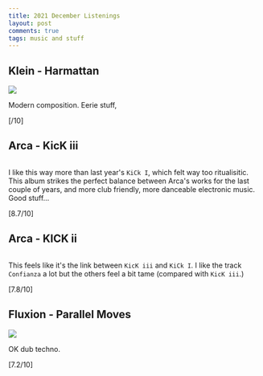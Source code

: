 ```yaml
---
title: 2021 December Listenings
layout: post
comments: true
tags: music and stuff
---
```


## Klein - Harmattan

  ![](https://f4.bcbits.com/img/a2844532200_16.jpg)

  Modern composition. Eerie stuff, 

  [/10]

## Arca - KicK iii

  ![]()

  I like this way more than last year's `KiCk I`, which felt way too ritualisitic. This album strikes the perfect balance between Arca's works for the last couple of years, and more club friendly, more danceable electronic music. Good stuff...

  [8.7/10]

## Arca - KICK ii

  ![]()

  This feels like it's the link between `KicK iii` and `KiCk I`. I like the track `Confianza` a lot but the others feel a bit tame (compared with `KicK iii`.)

  [7.8/10]

## Fluxion - Parallel Moves

  ![](https://f4.bcbits.com/img/a1654347739_16.jpg)

  OK dub techno.

  [7.2/10]
